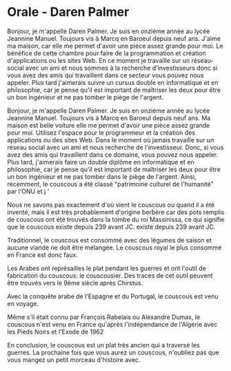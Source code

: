 # Orale - Daren Palmer

Bonjour, je m'appelle Daren Palmer. Je suis en onzième année au lycée Jeannine Manuel. Toujours vis à Marcq en Baroeul depuis neuf ans. J'aime ma maison, car elle me permet d'avoir une pièce assez grande pour moi. Le bénéfice de cette chambre pour faire de la programmation et création d'applications ou les sites Web. En ce moment je travaille sur un réseau-social avec un ami et nous sommes à la recherche d'investisseurs donc si vous avez des amis qui travaillent dans ce secteur vous pouvez nous appeler. Plus tard j'aimerais suivre un cursus double en informatique et en philosophie, car je pense qu'il est important de maîtriser les deux pour être un bon ingénieur et ne pas tomber le piège de l'argent.

Bonjour, je m'appelle Daren Palmer. Je suis en onzième année au lycée Jeannine Manuel. Toujours vis à Marcq en Baroeul depuis neuf ans. Ma maison est belle voiture elle me permet d'avoir une pièce assez grande pour moi. Utilisez l'espace pour le programmeur et la création des applications ou des sites Web. Dans le moment où jamais travaille sur un réseau social avec un ami et nous recherche de l'investisseur. Donc, si vous avez des amis qui travaillent dans ce domaine, vous pouvez nous appeler. Plus tard, j'aimerais faire un double diplôme en informatique et en philosophie, car je pense qu'il est important de maîtriser les deux pour être un bon ingénieur et ne pas tomber dans le piège de l'argent. Ainsi, récemment, le couscous a été classé "patrimoine culturel de l'humanité" par l'ONU et j '

Nous ne savons pas exactement d'où vient le couscous ou quand il a été inventé, mais il est très probablement d'origine berbère car des pots remplis de couscous ont été trouvés dans la tombe du roi Massinissa, ce qui signifie que le couscous existe depuis 239 avant JC. existe depuis 239 avant JC.
 

Traditionnel, le couscous est consommé avec des légumes de saison et aucune viande ne doit être mélangée. Le couscous royal le plus consommé en France est donc faux.

Les Arabes ont représailles le plat pendant les guerres et ont l'outil de fabrication du couscous: le couscousier. Des traces de cet outil peuvent être trouvés vers le 9ème siècle après Chirstus.

Avec la conquête arabe de l'Espagne et du Portugal, le couscous est venu en voyage. 

Même s'il était connu par François Rabelais ou Alexandre Dumas, le couscous n'est venu en France qu'après l'indépendance de l'Algérie avec les Pieds Noirs et l'Exode de 1962

En conclusion, le couscous est un plat très ancien qui a traversé les guerres. La prochaine fois que vous aurez un couscous, n'oubliez pas que vous mangez un petit morceau d'histoire avec.
<!--stackedit_data:
eyJoaXN0b3J5IjpbLTk1OTUyOTc2LDkxMDgxMTM2NCw2Mjk4MT
AxODAsMTc5MjIyMTcxMCwtMTQ4NzU4Mzk4NywxNTc3MDMyMjUz
LC0xNjUzMzQ1NzgzLC04Njg2Njc1NDMsLTIxMTY0MjE1NzZdfQ
==
-->